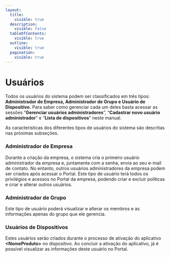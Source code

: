 ```yaml
---
layout:
  title:
    visible: true
  description:
    visible: false
  tableOfContents:
    visible: true
  outline:
    visible: true
  pagination:
    visible: true
---
```


# Usuários

Todos os usuários do sistema podem ser classificados em três tipos: **Administrador de Empresa, Administrador de Grupo e Usuário de Dispositivo.** Para saber como gerenciar cada um deles basta acessar as sessões “**Gerenciar usuários administradores**”, “**Cadastrar novo usuário administrador**” e “**Lista de dispositivos**” neste manual.

As características dos diferentes tipos de usuários do sistema são descritas nas próximas subseções.

### **Administrador de Empresa**

Durante a criação da empresa, o sistema cria o primeiro usuário administrador da empresa e, juntamente com a senha, envia ao seu e-mail de contato. No entanto, outros usuários administradores da empresa podem ser criados após acessar o Portal. Este tipo de usuário terá todos os privilégios e acessos no Portal da empresa, podendo criar e excluir políticas e criar e alterar outros usuários.

### **Administrador de Grupo**

Este tipo de usuário poderá visualizar e alterar os membros e as informações apenas do grupo que ele gerencia.

### **Usuários de Dispositivos**

Estes usuários serão criados durante o processo de ativação do aplicativo **\<NomeProduto>** no dispositivo. Ao concluir a ativação do aplicativo, já é possível visualizar as informações deste usuário no Portal.
